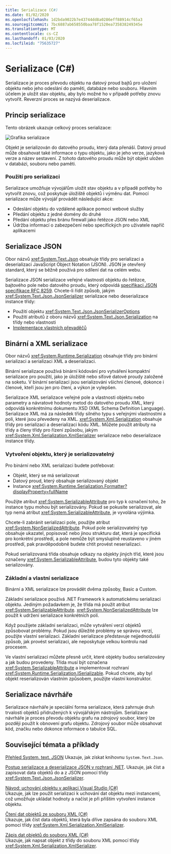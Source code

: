 ```yaml
---
title: Serializace (C#)
ms.date: 01/02/2020
ms.openlocfilehash: 1d2bda9022b7e43744dd8a0286eff88914cf65a3
ms.sourcegitcommit: 7bc6887ab658550baa78f1520ea735838249345e
ms.translationtype: MT
ms.contentlocale: cs-CZ
ms.lasthandoff: 01/03/2020
ms.locfileid: "75635727"
---
```

# <a name="serialization-c"></a>Serializace (C#)

Serializace je proces převodu objektu na datový proud bajtů pro uložení objektu nebo jeho odeslání do paměti, databáze nebo souboru. Hlavním účelem je uložit stav objektu, aby bylo možné ho v případě potřeby znovu vytvořit. Reverzní proces se nazývá deserializace.

## <a name="how-serialization-works"></a>Princip serializace

Tento obrázek ukazuje celkový proces serializace:

![Grafika serializace](./media/index/serialization-process.gif)

Objekt je serializován do datového proudu, který data přenáší. Datový proud může obsahovat také informace o typu objektu, jako je jeho verze, jazyková verze a název sestavení. Z tohoto datového proudu může být objekt uložen v databázi, souboru nebo paměti.

### <a name="uses-for-serialization"></a>Použití pro serializaci

Serializace umožňuje vývojářům uložit stav objektu a v případě potřeby ho vytvořit znovu, což poskytuje úložiště objektů i výměnu dat. Pomocí serializace může vývojář provádět následující akce:

* Odeslání objektu do vzdálené aplikace pomocí webové služby
* Předání objektu z jedné domény do druhé
* Předání objektu přes bránu firewall jako řetězce JSON nebo XML
* Údržba informací o zabezpečení nebo specifických pro uživatele napříč aplikacemi

## <a name="json-serialization"></a>Serializace JSON

Obor názvů <xref:System.Text.Json> obsahuje třídy pro serializaci a deserializaci JavaScript Object Notation (JSON). JSON je otevřený standard, který se běžně používá pro sdílení dat na celém webu.

Serializace JSON serializace veřejné vlastnosti objektu do řetězce, bajtového pole nebo datového proudu, který odpovídá [specifikaci JSON specifikace RFC 8259](https://tools.ietf.org/html/rfc8259). Chcete-li řídit způsob, jakým <xref:System.Text.Json.JsonSerializer> serializace nebo deserializace instance třídy:

* Použití objektu <xref:System.Text.Json.JsonSerializerOptions>
* Použití atributů z oboru názvů <xref:System.Text.Json.Serialization> na třídy nebo vlastnosti
* [Implementace vlastních převaděčů](../../../../standard/serialization/system-text-json-converters-how-to.md)

## <a name="binary-and-xml-serialization"></a>Binární a XML serializace

Obor názvů <xref:System.Runtime.Serialization> obsahuje třídy pro binární serializaci a serializaci XML a deserializaci.

Binární serializace používá binární kódování pro vytváření kompaktní serializace pro použití, jako je úložiště nebo síťové datové proudy založené na soketu. V binární serializaci jsou serializováni všichni členové, dokonce i členové, kteří jsou jen pro čtení, a výkon je vylepšen. 

Serializace XML serializace veřejné pole a vlastnosti objektu nebo parametry a návratové hodnoty metod do datového proudu XML, který odpovídá konkrétnímu dokumentu XSD (XML Schema Definition Language). Serializace XML má za následek třídy silného typu s veřejnými vlastnostmi a poli, které jsou převedeny na XML. <xref:System.Xml.Serialization> obsahuje třídy pro serializaci a deserializaci kódu XML. Můžete použít atributy na třídy a členy třídy pro řízení způsobu, jakým <xref:System.Xml.Serialization.XmlSerializer> serializace nebo deserializace instance třídy.

### <a name="making-an-object-serializable"></a>Vytvoření objektu, který je serializovatelný

Pro binární nebo XML serializaci budete potřebovat:

* Objekt, který se má serializovat
* Datový proud, který obsahuje serializovaný objekt
* Instance <xref:System.Runtime.Serialization.Formatter?displayProperty=fullName>

Použijte atribut <xref:System.SerializableAttribute> pro typ k označení toho, že instance typu mohou být serializovány. Pokud se pokusíte serializovat, ale typ nemá atribut <xref:System.SerializableAttribute>, je vyvolána výjimka.

Chcete-li zabránit serializaci pole, použijte atribut <xref:System.NonSerializedAttribute>. Pokud pole serializovatelný typ obsahuje ukazatel, popisovač nebo jinou strukturu dat, která je specifická pro konkrétní prostředí, a pole nemůže být smysluplně reustaveno v jiném prostředí, pak pravděpodobně budete chtít provést neserializaci.

Pokud serializovaná třída obsahuje odkazy na objekty jiných tříd, které jsou označeny <xref:System.SerializableAttribute>, budou tyto objekty také serializovány.

### <a name="basic-and-custom-serialization"></a>Základní a vlastní serializace

Binární a XML serializace lze provádět dvěma způsoby, Basic a Custom.

Základní serializace používá .NET Framework k automatickému serializaci objektu. Jediným požadavkem je, že třída má použit atribut <xref:System.SerializableAttribute>. <xref:System.NonSerializedAttribute> lze použít k udržení serializace konkrétních polí.

Když použijete základní serializaci, může vytváření verzí objektů způsobovat problémy. Pokud jsou důležité problémy se správou verzí, použijte vlastní serializaci. Základní serializace představuje nejjednodušší způsob, jak provést serializaci, ale neposkytuje velkou kontrolu nad procesem.

Ve vlastní serializaci můžete přesně určit, které objekty budou serializovány a jak budou provedeny. Třída musí být označena <xref:System.SerializableAttribute> a implementovat rozhraní <xref:System.Runtime.Serialization.ISerializable>. Pokud chcete, aby byl objekt reserializován vlastním způsobem, použijte vlastní konstruktor.

## <a name="designer-serialization"></a>Serializace návrháře

Serializace návrháře je speciální forma serializace, která zahrnuje druh trvalosti objektů přidružených k vývojářským nástrojům. Serializace návrháře je proces převodu objektu grafu na zdrojový soubor, který lze později použít k obnovení grafu objektu. Zdrojový soubor může obsahovat kód, značku nebo dokonce informace o tabulce SQL.

## <a name="BKMK_RelatedTopics"></a>Související témata a příklady  

[Přehled System. text. JSON](../../../../standard/serialization/system-text-json-overview.md) Ukazuje, jak získat knihovnu `System.Text.Json`.

[Postup serializace a deserializace JSON v rozhraní .NET](../../../../standard/serialization/system-text-json-how-to.md). Ukazuje, jak číst a zapisovat data objektů do a z JSON pomocí třídy <xref:System.Text.Json.JsonSerializer>.

[Návod: uchování objektu v aplikaci Visual Studio (C#)](walkthrough-persisting-an-object-in-visual-studio.md)  
Ukazuje, jak lze použít serializaci k uchování dat objektu mezi instancemi, což umožňuje ukládat hodnoty a načíst je při příštím vytvoření instance objektu.

[Čtení dat objektů ze souboru XML (C#)](how-to-read-object-data-from-an-xml-file.md)  
Ukazuje, jak číst data objektů, která byla dříve zapsána do souboru XML pomocí třídy <xref:System.Xml.Serialization.XmlSerializer>.

[Zápis dat objektů do souboru XML (C#)](how-to-write-object-data-to-an-xml-file.md)  
Ukazuje, jak napsat objekt z třídy do souboru XML pomocí třídy <xref:System.Xml.Serialization.XmlSerializer>.
